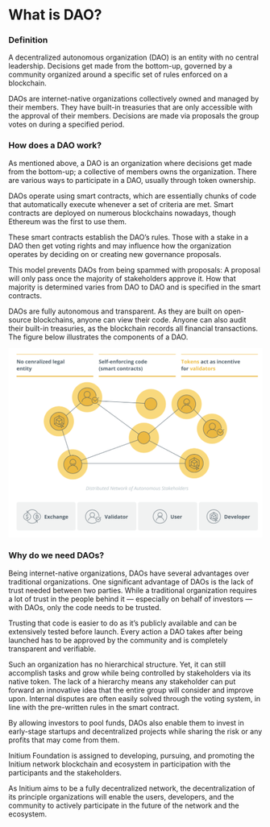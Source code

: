 # What is DAO?

### Definition&#x20;

A decentralized autonomous organization (DAO) is an entity with no central leadership. Decisions get made from the bottom-up, governed by a community organized around a specific set of rules enforced on a blockchain.

DAOs are internet-native organizations collectively owned and managed by their members. They have built-in treasuries that are only accessible with the approval of their members. Decisions are made via proposals the group votes on during a specified period.

### How does a DAO work? <a href="#contentref_0" id="contentref_0"></a>

As mentioned above, a DAO is an organization where decisions get made from the bottom-up; a collective of members owns the organization. There are various ways to participate in a DAO, usually through token ownership.

DAOs operate using smart contracts, which are essentially chunks of code that automatically execute whenever a set of criteria are met. Smart contracts are deployed on numerous blockchains nowadays, though Ethereum was the first to use them.

These smart contracts establish the DAO’s rules. Those with a stake in a DAO then get voting rights and may influence how the organization operates by deciding on or creating new governance proposals.

This model prevents DAOs from being spammed with proposals: A proposal will only pass once the majority of stakeholders approve it. How that majority is determined varies from DAO to DAO and is specified in the smart contracts.

DAOs are fully autonomous and transparent. As they are built on open-source blockchains, anyone can view their code. Anyone can also audit their built-in treasuries, as the blockchain records all financial transactions. The figure below illustrates the components of a DAO.&#x20;

![The components of a DAO. Souce: Blockchainhum.com ](<../.gitbook/assets/Screen Shot 2022-07-03 at 1.40.25 PM.png>)

### Why do we need DAOs? <a href="#contentref_2" id="contentref_2"></a>

Being internet-native organizations, DAOs have several advantages over traditional organizations. One significant advantage of DAOs is the lack of trust needed between two parties. While a traditional organization requires a lot of trust in the people behind it — especially on behalf of investors — with DAOs, only the code needs to be trusted.

Trusting that code is easier to do as it’s publicly available and can be extensively tested before launch. Every action a DAO takes after being launched has to be approved by the community and is completely transparent and verifiable.

Such an organization has no hierarchical structure. Yet, it can still accomplish tasks and grow while being controlled by stakeholders via its native token. The lack of a hierarchy means any stakeholder can put forward an innovative idea that the entire group will consider and improve upon. Internal disputes are often easily solved through the voting system, in line with the pre-written rules in the smart contract.

By allowing investors to pool funds, DAOs also enable them to invest in early-stage startups and decentralized projects while sharing the risk or any profits that may come from them.&#x20;

Initium Foundation is assigned to developing, pursuing, and promoting the Initium network blockchain and ecosystem in participation with the participants and the stakeholders.&#x20;

As Initium aims to be a fully decentralized network, the decentralization of its principle organizations will enable the users, developers, and the community to actively participate in the future of the network and the ecosystem.&#x20;

